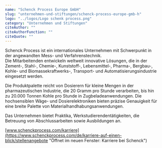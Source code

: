 ```yaml
---
name: "Schenck Process Europe GmbH"
slug: "unternehmen-und-stiftungen/schenck-process-europe-gmb-h"
logo: "../logos/Logo schenk process.png"
category: "Unternehmen und Stiftungen"
citeAuthor: ""
citeAuthorFunction: ""
citeQuote: ""
---
```


Schenck Process ist ein internationales Unternehmen mit Schwerpunkt in der angewandten Mess- und Verfahrenstechnik.   
Die Mitarbeitenden entwickeln weltweit innovative Lösungen, die in der Zement-, Stahl-, Chemie-, Kunststoff-, Lebensmittel-, Pharma-, Bergbau-, Kohle- und Biomassekraftwerks-, Transport- und Automatisierungsindustrie eingesetzt werden.

Die Produktpalette reicht von Dosierern für kleine Mengen in der pharmazeutischen Industrie, die 20 Gramm pro Stunde verarbeiten, bis hin zu 20.000 Tonnen Kohle pro Stunde in Zugbeladeanwendungen. Die hochsensiblen Wäge- und Dosierelektroniken bieten präzise Genauigkeit für eine breite Palette von Materialhandhabungsanwendungen.

Das Unternehmen bietet Praktika, Werkstudierendentätigkeiten, die Betreuung von Abschlussarbeiten sowie Ausbildungen an.

[www.schenckprocess.com/karriere](https://www.schenckprocess.com/de/karriere-auf-einen-blick/stellenangebote "Öffnet im neuen Fenster: Karriere bei Schenck")
